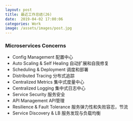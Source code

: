 ```yaml
---
layout: post
title: 最近工作总结(26)
date:  2019-04-02 17:00:06
categories: Work
image: /assets/images/post.jpg
---
```


### Microservices Concerns

- Config Management                  配置中心
- Auto Scaling & Self Healing        自动扩展和自我修复
- Scheduling & Deployment            调度和部署
- Distributed Tracing                分布式追踪
- Centralized Metrics                集中式度量中心
- Centralized Logging                集中式日志中心
- Service Security                   服务安全
- API Management                     API管理
- Resilience & Fault Tolerance       服务弹力性和失败容忍，节流
- Service Discovery & LB             服务发现与负载均衡
